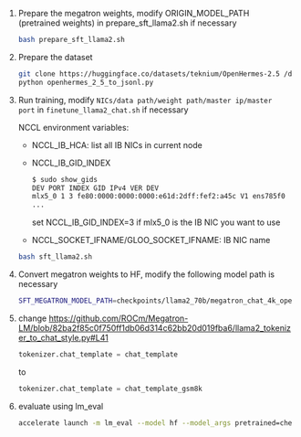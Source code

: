 1. Prepare the megatron weights, modify ORIGIN_MODEL_PATH (pretrained weights) in prepare_sft_llama2.sh if necessary 

    ```bash
    bash prepare_sft_llama2.sh
    ```

2. Prepare the dataset

    ```bash
    git clone https://huggingface.co/datasets/teknium/OpenHermes-2.5 /dockerx/OpenHermes-2.5
    python openhermes_2_5_to_jsonl.py
    ```

3. Run training, modify `NICs/data path/weight path/master ip/master port` in `finetune_llama2_chat.sh` if necessary

    NCCL environment variables:
    - NCCL_IB_HCA: list all IB NICs in current node
    - NCCL_IB_GID_INDEX
        ```bash
        $ sudo show_gids
        DEV PORT INDEX GID IPv4 VER DEV
        mlx5_0 1 3 fe80:0000:0000:0000:e61d:2dff:fef2:a45c V1 ens785f0
        ...
        ```
        set NCCL_IB_GID_INDEX=3 if mlx5_0 is the IB NIC you want to use
    
    - NCCL_SOCKET_IFNAME/GLOO_SOCKET_IFNAME: IB NIC name
    ```bash
    bash sft_llama2.sh
    ```

4. Convert megatron weights to HF, modify the following model path is necessary

    ```bash
    SFT_MEGATRON_MODEL_PATH=checkpoints/llama2_70b/megatron_chat_4k_openhermes_2_5_lr1e-5_bs128/iter_0001600/ bash llama2_to_hf.sh
    ```

5. change https://github.com/ROCm/Megatron-LM/blob/82ba2f85c0f750ff1db06d314c62bb20d019fba6/llama2_tokenizer_to_chat_style.py#L41

    ```python
    tokenizer.chat_template = chat_template
    ```

    to

    ```python
    tokenizer.chat_template = chat_template_gsm8k
    ```

6. evaluate using lm_eval

    ```bash
    accelerate launch -m lm_eval --model hf --model_args pretrained=checkpoints/llama2_70b/hf_chat --tasks gsm8k --device cuda --batch_size 8
    ```
